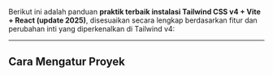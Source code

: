 Berikut ini adalah panduan **praktik terbaik instalasi Tailwind CSS v4 + Vite + React (update 2025)**, disesuaikan secara lengkap berdasarkan fitur dan perubahan inti yang diperkenalkan di Tailwind v4:

---

## Cara Mengatur Proyek

